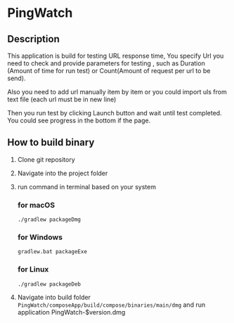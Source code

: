 # PingWatch
## Description

This application is build for testing URL response time, You specify Url you need to check and provide parameters for testing , such as
Duration (Amount of time for run test) or Count(Amount of request per url to be send).

Also you need to add url manually item by item or you could import uls from text file (each url must be in new line)

Then you run test by clicking Launch button and wait until test completed. You could see progress in the bottom if the page.

## How to build binary
1. Clone git repository
2. Navigate into the project folder
3. run command in terminal based on your system
    ### for macOS
    `./gradlew packageDmg`
    
    ### for Windows
    `gradlew.bat packageExe`
    
    ### for Linux
   `./gradlew packageDeb`
4. Navigate into build folder `PingWatch/composeApp/build/compose/binaries/main/dmg` and run application PingWatch-$version.dmg